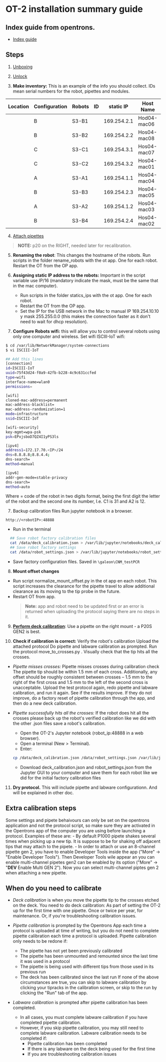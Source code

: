
# OT-2 installation summary guide

## Index guide from opentrons.

-   [Index guide](https://support.opentrons.com/en/collections/1559720-guide-for-getting-started-with-the-ot-2#6-calibrate-the-ot-2)

## Steps

1) [Unboxing](https://support.opentrons.com/en/articles/2687501-get-started-unbox-the-ot-2)

2) [Unlock](https://slack-redir.net/link?url=https%3A%2F%2Fsupport.opentrons.com%2Fen%2Farticles%2F2687521-get-started-unlock-the-ot-2)

3) **Make inventory:** This is an example of the info you should collect. IDs mean serial numbers for the robot, pipettes and modules.

| Location | Configuration | Robots | ID | static IP      | Host Name    | Macbook Air MAC | Right pipette | RP ID | Left pipette | LP ID | Module 1 type | Module 1 ID |
|----------|---------------|--------|----|----------------|--------------|-----------------|---------------|-------|--------------|-------|---------------|-------------|
|          | B             | S3\-B1 |    | 169\.254\.2\.1 | Hod04\-mac06 |                 | pM300         |       | p1000        |       | Magnetic      |             |
|          | B             | S3\-B2 |    | 169\.254\.2\.2 | Hos04\-mac08 |                 | pM300         |       | p1000        |       | Magnetic      |             |
|          | C             | S3\-C1 |    | 169\.254\.3\.1 | Hos04\-mac07 |                 | p20           |       | p300         |       | Temperature   |             |
|          | C             | S3\-C2 |    | 169\.254\.3\.2 | Hos04\-mac01 |                 | p20           |       | p300         |       | Temperature   |             |
|          | A             | S3\-A1 |    | 169\.254\.1\.1 | Hos04\-mac04 |                 | p300          |       | p1000        |       |               |             |
|          | B             | S3\-B3 |    | 169\.254\.2\.3 | Hos04\-mac05 |                 | pM300         |       | p1000        |       | Magnetic      |             |
|          | A             | S3\-A2 |    | 169\.254\.1\.2 | Hos04\-mac03 |                 | p300          |       | p1000        |       |               |             |
|          | B             | S3\-B4 |    | 169\.254\.2\.4 | Hos04\-mac02 |                 | pM300         |       | p1000        |       | Magnetic      |             |

4) [Attach pipettes](https://support.opentrons.com/en/articles/2067321-get-started-attach-pipettes)
> **NOTE:** p20 on the RIGHT, needed later for recalibration.

5) **Renaming the robot**: This changes the hostname of the robots. Run scripts in the folder rename_robots with the ot app. One for each robot. Restart the OT from the OP app.

6) **Assigning static IP address to the robots:** Important in the script variable use IP/16 (mandatory indicate the mask, must be the same that in the mac computer).

    -   Run scripts in the folder statics_ips with the ot app. One for each robot.
    -   Restart the OT from the OP app.
    -   Set the IP for the USB network in the Mac to manual IP 169.254.10.10 y mask 255.255.0.0 (this makes the connection faster as it don't need to wait for dhcp resolution).

7) **Configure Robots wifi:** this will allow you to control several robots using only one computer and wireless.
Set wifi ISCIII-IoT wifi:
```Bash
$ cd /var/lib/NetworkManager/system-connections
$ vi ISCIII-IoT

## Add this lines
[connection]
id=ISCIII-IoT
uuid=75f43d24-f0a9-42fb-b228-4c9c631ccfed
type=wifi
interface-name=wlan0
permissions=

[wifi]
cloned-mac-address=permanent
mac-address-blacklist=
mac-address-randomization=1
mode=infrastructure
ssid=ISCIII-IoT

[wifi-security]
key-mgmt=wpa-psk
psk=EPxjsboD7QZ4I1yPS3ls

[ipv4]
address1=172.17.70.<IP>/24
dns=8.8.8.8;8.8.4.4;
dns-search=
method=manual

[ipv6]
addr-gen-mode=stable-privacy
dns-search=
method=auto
```

Where <IP> = code of the robot in two digits format, being the first digit the letter of the robot and the second one its number, I.e. C1 is 31 and A2 is 12.

7) Backup calibration files Run jupyter notebook in a browser.

`http://<robotIP>:48888`

-   Run in the terminal

```Bash
  ## Save robot factory calibration files
  cat /data/deck_calibration.json > /var/lib/jupyter/notebooks/deck_calibration_factory.json
  ## Save robot factory settings
  cat /data/robot_settings.json > /var/lib/jupyter/notebooks/robot_settings_factory.json
```

-   Save factory configuration files. Saved in `\galeon\CNM_testPCR`

8) **Mount offset changes**
-   Run script normalize_mount_offset.py in the ot app en each robot. This script increases the clearance for the pipette travel to allow additional clearance as its moving to the tip probe in the future.
-   Restart OT from app.
    > **Note:** app and robot need to be updated first or an error is returned when uploading the protocol saying there are no steps in it.

9) [**Perform deck calibration**]( https://support.opentrons.com/en/articles/2687620-get-started-calibrate-the-deck): Use a pipette on the right mount - a P20S GEN2 is best.

10) **Check if calibration is correct:** Verify the robot's calibration Upload the attached protocol Do pipette and labware calibration as prompted. Run the protocol move_to_crosses.py . Visually check that the tip hits all the crosses.

-   *Pipette misses crosses:* Pipette misses crosses during calibration check The pipette tip should be within 1.5 mm of each cross. Additionally, any offset should be roughly consistent between crosses – 1.5 mm to the right of the first cross and 1.5 mm to the left of the second cross is unacceptable. Upload the test protocol again, redo pipette and labware calibration, and run it again. See if the results improve. If they do not improve, do a factory reset of pipette calibration through the app, and then do a new deck calibration.

-   *Pipette successfully hits all the crosses:* If the robot does hit all the crosses please back up the robot's verified calibration like we did with the other .json files save a robot's calibration.
    -   Open the OT-2's Jupyter notebook (robot_ip:48888 in a web browser).
    -   Open a terminal (New > Terminal).
    -   Enter:
    ```Bash
    cp /data/deck_calibration.json /data/robot_settings.json /var/lib/jupyter/notebooks
    ```
    -   Download deck_calibration.json and robot_settings.json from the Jupyter GUI to your computer and save them for each robot like we did for the initial factory calibration files

11) **Dry protocol.** This will include pipette and labware configurationn. And will be explained in other doc.

## Extra calibration steps

Some settings and pipete behaivours can only be set on the opentrons application and not the protocol script, so make sure they are activated in the Opentrons app of the computer you are using before launching a protocol. Examples of these are:
    -   By default P1000 pipete shakes several times when picking up a new tip. It is suppose to be for shaking off adjacent tips that may attach to the pipete.
    -   In order to attach or use an 8-channel pipette gen 2, you have to enable Developer Tools inside the app ("More" -> "Enable Developer Tools"). Then Developer Tools wile appear an you can enable multi-channel pipetes gen2 can be enabled by its option ("More" -> "__DEV__ Enable Multi GEN 2"). Now you can select multi-channel piptes gen 2 when attaching a new pipette.

## When do you need to calibrate

-   *Deck calibration* is when you move the pipette tip to the crosses etched on the deck. You need to do deck calibration: As part of setting the OT-2 up for the first time with one pipette. Once or twice per year, for maintenance. Or, if you're troubleshooting calibration issues.

-   *Pipette calibration* is prompted by the Opentrons App each time a protocol is uploaded at time of writing, but you do not need to complete pipette calibration each time a protocol is uploaded. Pipette calibration only needs to be redone if:
    -   The pipette has not yet been previously calibrated
    -   The pipette has been unmounted and remounted since the last time it was used in a protocol
    -   The pipette is being used with different tips from those used in its previous run
    -   The deck has been calibrated since the last run If none of the above circumstances are true, you can skip to labware calibration by clicking your tipracks in the calibration screen, or skip to the run by clicking the "Run" tab of the app.

-   *Labware calibration* is prompted after pipette calibration has been completed.
    -   In all cases, you must complete labware calibration if you have completed pipette calibration.
    -   However, if you skip pipette calibration, you may still need to complete labware calibration. Labware calibration needs to be completed if:
        -   Pipette calibration has been completed
        -   If there is any labware on the deck being used for the first time
        -   If you are troubleshooting calibration issues
